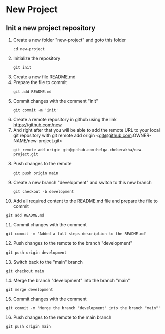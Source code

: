 # New Project

## Init a new project repository
1. Create a new folder "new-project" and goto this folder
   ```
   cd new-project
   ```
2. Initialize the repository
   ```
   git init
   ```
3. Create a new file README.md
4. Prepare the file to commit
   ```
   git add README.md
   ```
5. Commit changes with the comment "init"
   ```
   git commit -m 'init'
   ```
6. Create a remote repository in github using the link https://github.com/new
7. And right after that you will be able to add the remote URL to your local git repository with git remote add origin <git@github.com:OWNER-NAME/new-project.git>
   ```
   git remote add origin git@github.com:helga-cheberakha/new-project.git
   ```
8. Push changes to the remote
   ```
   git push origin main
   ```
9. Create a new branch "development" and switch to this new branch
   ```
   git checkout -b development
   ``` 
10. Add all required content to the README.md file and prepare the file to commit
   ```
   git add README.md
   ```
11. Commit changes with the comment
   ```
   git commit -m 'Added a full steps description to the README.md'
   ```
12. Push changes to the remote to the branch "development"
   ```
   git push origin development
   ```
13. Switch back to the "main" branch
   ```
   git checkout main
   ```
14. Merge the branch "development" into the branch "main"
   ```
   git merge development
   ```
15. Commit changes with the comment
   ```
   git commit -m 'Merge the branch "development" into the branch "main"'
   ```
16. Push changes to the remote to the main branch
   ```
   git push origin main
   ```
